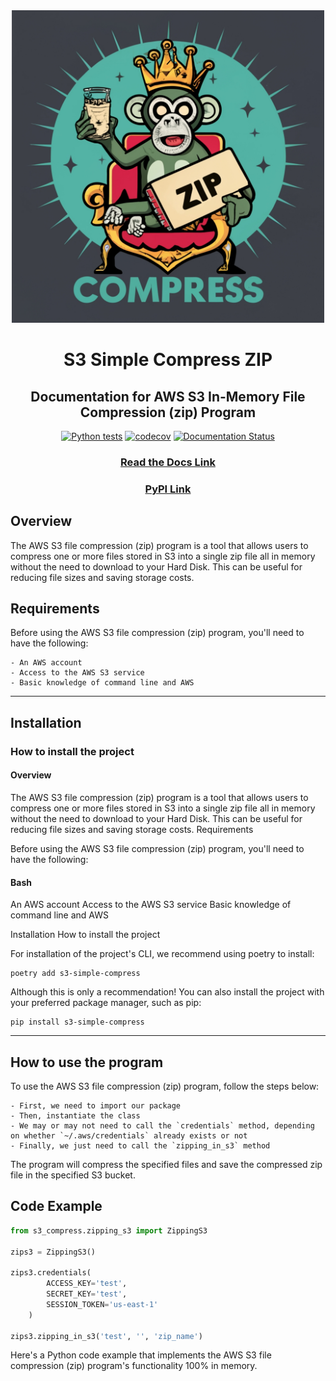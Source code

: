 <div align="center">
<img src="s3_simple_compress.jpeg" width="500">
  
# S3 Simple Compress ZIP
## Documentation for AWS S3 In-Memory File Compression (zip) Program

[![Python tests](https://github.com/BrunoMesquitaa/s3_simple_compress/actions/workflows/pytest.yml/badge.svg)](https://github.com/BrunoMesquitaa/s3_simple_compress/actions/workflows/pytest.yml)
[![codecov](https://codecov.io/github/BrunoMesquitaa/s3_simple_compress/branch/main/graph/badge.svg?token=9J8EV3D4T3)](https://codecov.io/github/BrunoMesquitaa/s3_simple_compress)
[![Documentation Status](https://readthedocs.org/projects/s3-simple-compress/badge/?version=latest)](https://s3-simple-compress.readthedocs.io/en/latest/?badge=latest)

### <a href="https://s3-simple-compress.readthedocs.io/en/latest/?badge=latest">Read the Docs Link</a>
### <a href="https://pypi.org/project/s3-simple-compress/">PyPI Link</a>

</div>

## Overview

The AWS S3 file compression (zip) program is a tool that allows users to compress one or more files stored in S3 into a single zip file all in memory without the need to download to your Hard Disk. This can be useful for reducing file sizes and saving storage costs.

## Requirements

Before using the AWS S3 file compression (zip) program, you'll need to have the following:
```
- An AWS account
- Access to the AWS S3 service
- Basic knowledge of command line and AWS
```

---

## Installation

### How to install the project

#### Overview

The AWS S3 file compression (zip) program is a tool that allows users to compress one or more files stored in S3 into a single zip file all in memory without the need to download to your Hard Disk. This can be useful for reducing file sizes and saving storage costs.
Requirements

Before using the AWS S3 file compression (zip) program, you'll need to have the following:

#### Bash

An AWS account
Access to the AWS S3 service
Basic knowledge of command line and AWS

Installation
How to install the project

For installation of the project's CLI, we recommend using poetry to install:

```console
poetry add s3-simple-compress
```

Although this is only a recommendation! You can also install the project with your preferred package manager, such as pip:

```console
pip install s3-simple-compress
```

---

## How to use the program

To use the AWS S3 file compression (zip) program, follow the steps below:
```
- First, we need to import our package
- Then, instantiate the class
- We may or may not need to call the `credentials` method, depending on whether `~/.aws/credentials` already exists or not
- Finally, we just need to call the `zipping_in_s3` method
```
The program will compress the specified files and save the compressed zip file in the specified S3 bucket.

## Code Example

```py title="example.py" linenums="1" 
from s3_compress.zipping_s3 import ZippingS3

zips3 = ZippingS3()

zips3.credentials(
        ACCESS_KEY='test',
        SECRET_KEY='test',
        SESSION_TOKEN='us-east-1'
    )

zips3.zipping_in_s3('test', '', 'zip_name')
```

Here's a Python code example that implements the AWS S3 file compression (zip) program's functionality 100% in memory.
